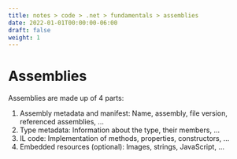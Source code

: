 ```yaml
---
title: notes > code > .net > fundamentals > assemblies
date: 2022-01-01T00:00:00-06:00
draft: false
weight: 1
---
```


# Assemblies
Assemblies are made up of 4 parts:
1. Assembly metadata and manifest:  Name, assembly, file version, referenced assemblies, …
2. Type metadata:  Information about the type, their members, …
3. IL code:  Implementation of methods, properties, constructors, …
4. Embedded resources (optional):  Images, strings, JavaScript, …
